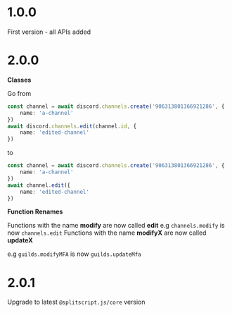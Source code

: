 # 1.0.0

First version - all APIs added

# 2.0.0

**Classes**

Go from

```ts
const channel = await discord.channels.create('906313801366921286', {
	name: 'a-channel'
})
await discord.channels.edit(channel.id, {
	name: 'edited-channel'
})
```

to

```ts
const channel = await discord.channels.create('906313801366921286', {
	name: 'a-channel'
})
await channel.edit({
	name: 'edited-channel'
})
```

**Function Renames**

Functions with the name **modify** are now called **edit**
e.g `channels.modify` is now `channels.edit`
Functions with the name **modifyX** are now called **updateX**

e.g `guilds.modifyMFA` is now `guilds.updateMfa`

# 2.0.1

Upgrade to latest `@splitscript.js/core` version
